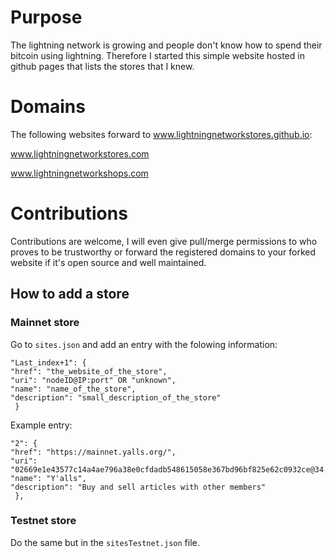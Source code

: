 # Purpose

The lightning network is growing and people don't know how to spend their bitcoin using lightning. Therefore I started this simple website hosted in github pages that lists the stores that I knew. 

# Domains

The following websites forward to www.lightningnetworkstores.github.io:

www.lightningnetworkstores.com

www.lightningnetworkshops.com

# Contributions
Contributions are welcome, I will even give pull/merge permissions to who proves to be trustworthy or forward the registered domains to your forked website if it's open source and well maintained.

## How to add a store

### Mainnet store
Go to ```sites.json``` and add an entry with the folowing information:

    "Last_index+1": {
    "href": "the_website_of_the_store",
    "uri": "nodeID@IP:port" OR "unknown",
    "name": "name_of_the_store",
    "description": "small_description_of_the_store"
     }
     
Example entry:

    "2": {
    "href": "https://mainnet.yalls.org/",
    "uri": "02669e1e43577c14a4ae796a38e0cfdadb548615058e367bd96bf825e62c0932ce@34.200.241.1:9735",
    "name": "Y'alls",
    "description": "Buy and sell articles with other members"
     },
     
 ### Testnet store
 Do the same but in the ```sitesTestnet.json``` file.
